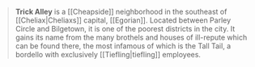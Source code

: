 > **Trick Alley** is a [[Cheapside]] neighborhood in the southeast of [[Cheliax|Cheliaxs]] capital, [[Egorian]].  Located between Parley Circle and Bilgetown, it is one of the poorest districts in the city.  It gains its name from the many brothels and houses of ill-repute which can be found there, the most infamous of which is the Tall Tail, a bordello with exclusively [[Tiefling|tiefling]] employees.








